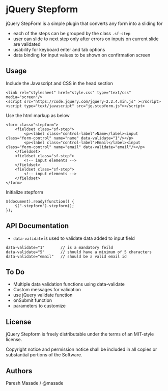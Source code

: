 # jQuery Stepform
jQuery StepForm is a simple plugin that converts any form into a sliding for

- each of the steps can be grouped by the class `.sf-step`
- user can slide to next step only after errors on inputs on current slide are validated
- usability for keyboard enter and tab options
- data binding for input values to be shown on confirmation screen

## Usage

Include the Javascript and CSS in the head section
```
<link rel="stylesheet" href="style.css" type="text/css" media="screen"/>
<script src="https://code.jquery.com/jquery-2.2.4.min.js" ></script>
<script type="text/javascript" src="jq.stepform.js"></script>
```

Use the html markup as below
```
<form class="stepform">
	<fieldset class="sf-step">
		<p><label class="control-label">Name</label><input class="form-control" name="name" data-validate="1"/></p>
		<p><label class="control-label">Email</label><input class="form-control" name="email" data-validate="email"/></p>
	</fieldset>
	<fieldset class="sf-step">
		<!-- input elements -->
	</fieldset>
    <fieldset class="sf-step">
        <!-- input elements -->
    </fieldset>
</form>
```

Initialize stepform
```
$(document).ready(function() {
	$(".stepform").stepform();
});
```

## API Documentation

- `data-validate` is used to validate data added to input field
 
```
data-validate="1" 		// is a mandatory feild
data-validate="5" 		// should have a minimum of 5 characters
data-validate="email"  	// should be a valid email id
```


## To Do
- Multiple data validation functions using data-validate
- Custom messages for validation
- use jQuery validate function
- onSubmit function
- parameters to customize

## License

jQuery Stepform is freely distributable under the terms of an MIT-style license.

Copyright notice and permission notice shall be included in all copies or substantial portions of the Software.

## Authors

Paresh Masade / @masade
